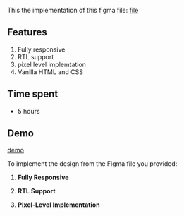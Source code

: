 This the implementation of this figma file: 
[file](https://www.figma.com/file/qMSlSMf9B3uqG5LHpaidSI/%D8%A7%D8%AE%D8%AA%D8%A8%D8%A7%D8%B1-%D8%A7%D9%84%D9%85%D8%A8%D8%B1%D9%85%D8%AC%D9%8A%D9%86-CSS%2FHTML?type=design&node-id=1627-37733&mode=design&t=xU4bPDyDHu6fe7yo-0)


## Features 
1. Fully responsive
2. RTL support
3. pixel level implemtation
4. Vanilla HTML and CSS


## Time spent
- 5 hours

## Demo
[demo](https://o2sa.github.io/Dashboard-with-rtl/)


To implement the design from the Figma file you provided:

1. **Fully Responsive**

2. **RTL Support**

3. **Pixel-Level Implementation**
